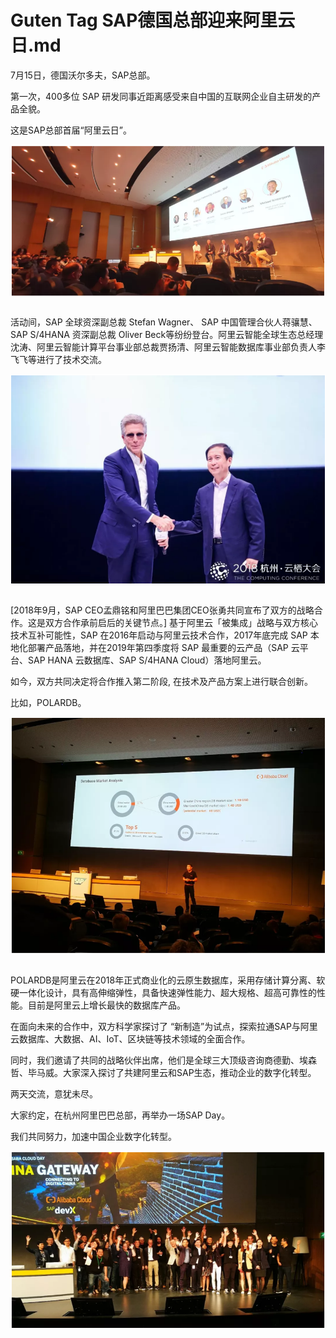 # Guten Tag SAP德国总部迎来阿里云日.md

7月15日，德国沃尔多夫，SAP总部。

第一次，400多位 SAP 研发同事近距离感受来自中国的互联网企业自主研发的产品全貌。

这是SAP总部首届“阿里云日”。

<div style="text-align:center" align="center">
<img src="/images/Guten Tag SAP德国总部迎来阿里云日1.png" align="center" />
</div>
</br>

活动间，SAP 全球资深副总裁 Stefan Wagner、 SAP 中国管理合伙人蒋骧慧、SAP S/4HANA 资深副总裁 Oliver Beck等纷纷登台。阿里云智能全球生态总经理沈涛、阿里云智能计算平台事业部总裁贾扬清、阿里云智能数据库事业部负责人李飞飞等进行了技术交流。

<div style="text-align:center" align="center">
<img src="/images/Guten Tag SAP德国总部迎来阿里云日2.png" align="center" />
</div>
</br>


[2018年9月，SAP CEO孟鼎铭和阿里巴巴集团CEO张勇共同宣布了双方的战略合作。这是双方合作承前启后的关键节点。]
基于阿里云「被集成」战略与双方核心技术互补可能性，SAP 在2016年启动与阿里云技术合作，2017年底完成 SAP 本地化部署产品落地，并在2019年第四季度将 SAP 最重要的云产品（SAP 云平台、SAP HANA 云数据库、SAP S/4HANA Cloud）落地阿里云。

如今，双方共同决定将合作推入第二阶段, 在技术及产品方案上进行联合创新。

比如，POLARDB。

<div style="text-align:center" align="center">
<img src="/images/Guten Tag SAP德国总部迎来阿里云日3.png" align="center" />
</div>
</br>

POLARDB是阿里云在2018年正式商业化的云原生数据库，采用存储计算分离、软硬一体化设计，具有高伸缩弹性，具备快速弹性能力、超大规格、超高可靠性的性能。目前是阿里云上增长最快的数据库产品。

在面向未来的合作中，双方科学家探讨了 “新制造”为试点，探索拉通SAP与阿里云数据库、大数据、AI、IoT、区块链等技术领域的全面合作。

同时，我们邀请了共同的战略伙伴出席，他们是全球三大顶级咨询商德勤、埃森哲、毕马威。大家深入探讨了共建阿里云和SAP生态，推动企业的数字化转型。

两天交流，意犹未尽。

大家约定，在杭州阿里巴巴总部，再举办一场SAP Day。

我们共同努力，加速中国企业数字化转型。

<div style="text-align:center" align="center">
<img src="/images/Guten Tag SAP德国总部迎来阿里云日4.png" align="center" />
</div>
</br>
